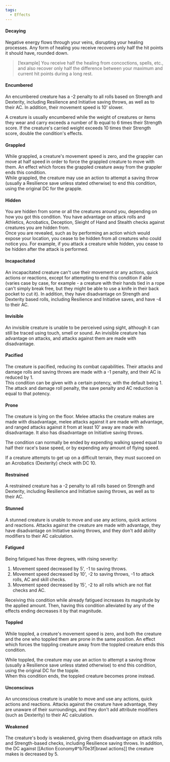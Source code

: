 ```yaml
---
tags:
  - Effects
---
```

#### Decaying
Negative energy flows through your veins, disrupting your healing processes. Any form of healing you receive recovers only half the hit points it should have, rounded down.  
>[!example]
>You receive half the healing from concoctions, spells, etc., and also recover only half the difference between your maximum and current hit points during a long rest.
#### Encumbered
An encumbered creature has a -2 penalty to all rolls based on Strength and Dexterity, including Resilience and Initiative saving throws, as well as to their AC. In addition, their movement speed is 10' slower.  

A creature is usually encumbered while the weight of creatures or items they wear and carry exceeds a number of lb equal to 6 times their Strength score. If the creature's carried weight exceeds 10 times their Strength score, double the condition's effects.
#### Grappled
While grappled, a creature's movement speed is zero, and the grappler can move at half speed in order to force the grappled creature to move with them. An effect which forces the grappled creature away from the grappler ends this condition.  
While grappled, the creature may use an action to attempt a saving throw (usually a Resilience save unless stated otherwise) to end this condition, using the original DC for the grapple.
#### Hidden
You are hidden from some or all the creatures around you, depending on how you got this condition. You have advantage on attack rolls and Athletics, Acrobatics, Deception, Sleight of Hand and Stealth checks against creatures you are hidden from.  
Once you are revealed, such as by performing an action which would expose your location, you cease to be hidden from all creatures who could notice you. For example, if you attack a creature while hidden, you cease to be hidden after the attack is performed.
#### Incapacitated
An incapacitated creature can't use their movement or any actions, quick actions or reactions, except for attempting to end this condition if able (varies case by case, for example - a creature with their hands tied in a rope can't simply break free, but they might be able to use a knife in their back pocket to cut it). In addition, they have disadvantage on Strength and Dexterity based rolls, including Resilience and Initiative saves, and have -4 to their AC.
#### Invisible
An invisible creature is unable to be perceived using sight, although it can still be traced using touch, smell or sound. An invisible creature has advantage on attacks, and attacks against them are made with disadvantage.
#### Pacified
The creature is pacified, reducing its combat capabilities. Their attacks and damage rolls and saving throws are made with a -1 penalty, and their AC is reduced by 1.  
This condition can be given with a certain potency, with the default being 1. The attack and damage roll penalty, the save penalty and AC reduction is equal to that potency.
#### Prone
The creature is lying on the floor. Melee attacks the creature makes are made with disadvantage, melee attacks against it are made with advantage, and ranged attacks against it from at least 10' away are made with disadvantage. It also has disadvantage on Initiative saving throws. 

The condition can normally be ended by expending walking speed equal to half their race's base speed, or by expending any amount of flying speed.

If a creature attempts to get up on a difficult terrain, they must succeed on an Acrobatics (Dexterity) check with DC 10.
#### Restrained
A restrained creature has a -2 penalty to all rolls based on Strength and Dexterity, including Resilience and Initiative saving throws, as well as to their AC.
#### Stunned
A stunned creature is unable to move and use any actions, quick actions and reactions. Attacks against the creature are made with advantage, they have disadvantage on Initiative saving throws, and they don't add ability modifiers to their AC calculation.
#### Fatigued
Being fatigued has three degrees, with rising severity:
1. Movement speed decreased by 5', -1 to saving throws.
2. Movement speed decreased by 10', -2 to saving throws, -1 to attack rolls, AC and skill checks.
3. Movement speed decreased by 15', -2 to all rolls which are not flat checks and AC.

Receiving this condition while already fatigued increases its magnitude by the applied amount. Then, having this condition alleviated by any of the effects ending decreases it by that magnitude.
#### Toppled
While toppled, a creature's movement speed is zero, and both the creature and the one who toppled them are prone in the same position. An effect which forces the toppling creature away from the toppled creature ends this condition.

While toppled, the creature may use an action to attempt a saving throw (usually a Resilience save unless stated otherwise) to end this condition, using the original DC for the topple.  
When this condition ends, the toppled creature becomes prone instead.
#### Unconscious
An unconscious creature is unable to move and use any actions, quick actions and reactions. Attacks against the creature have advantage, they are unaware of their surroundings, and they don't add attribute modifiers (such as Dexterity) to their AC calculation.
#### Weakened
The creature's body is weakened, giving them disadvantage on attack rolls and Strength-based checks, including Resilience saving throws. In addition, the DC against [[Action Economy#^b70e3f|brawl actions]] the creature makes is decreased by 5.